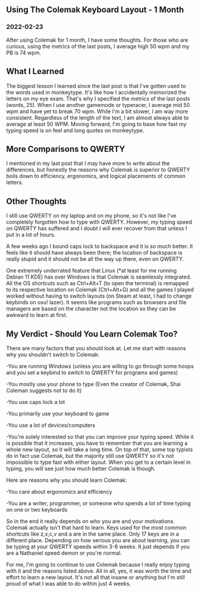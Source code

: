 <!---
title:Using The Colemak Keyboard Layout - 1 Month
date:Wed, 23 Feb 2022 10:00:00 EST
description:After using Colemak for 1 month, I have some thoughts.
--->

## Using The Colemak Keyboard Layout - 1 Month

### 2022-02-23

After using Colemak for 1 month, I have some thoughts. For those who are curious, using the metrics of the last posts, I average high 50 wpm and my PB is 74 wpm.

## What I Learned

The biggest lesson I learned since the last post is that I've gotten used to the words used in monkeytype. It's like how I accidentally memorized the letters on my eye exam. That's why I specified the metrics of the last posts (words, 25). When I use another gamemode or typeracer, I average mid 50 wpm and have yet to break 70 wpm. While I'm a bit slower, I am way more consistent. Regardless of the length of the text, I am almost always able to average at least 50 WPM. Moving forward, I'm going to base how fast my typing speed is on feel and long quotes on monkeytype.

## More Comparisons to QWERTY

I mentioned in my last post that I may have more to write about the differences, but honestly the reasons why Colemak is superior to QWERTY boils down to efficiency, ergonomics, and logical placements of common letters.

## Other Thoughts

I still use QWERTY on my laptop and on my phone, so it's not like I've completely forgotten how to type with QWERTY. However, my typing speed on QWERTY has suffered and I doubt I will ever recover from that unless I put in a lot of hours.

A few weeks ago I bound caps lock to backspace and it is so much better. It feels like it should have always been there; the location of backspace is really stupid and it should not be all the way up there, even on QWERTY.

One extremely underrated feature that Linux (\*at least for me running Debian 11 KDE) has over Windows is that Colemak is seamlessly integrated. All the OS shortcuts such as Ctrl+Alt+T (to open the terminal) is remapped to its respective location on Colemak (Ctrl+Alt+G) and all the games I played worked without having to switch layouts (on Steam at least, I had to change keybinds on osu! lazer). It seems like programs such as browsers and file managers are based on the character not the location so they can be awkward to learn at first.

## My Verdict - Should You Learn Colemak Too?

There are many factors that you should look at. Let me start with reasons why you shouldn't switch to Colemak:

-You are running Windows (unless you are willing to go through some hoops and you set a keybind to switch to QWERTY for programs and games)

-You mostly use your phone to type (Even the creator of Colemak, Shai Coleman suggests not to do it)

-You use caps lock a lot

-You primarily use your keyboard to game

-You use a lot of devices/computers

-You're solely interested so that you can improve your typing speed. While it is possible that it increases, you have to remember that you are learning a whole new layout, so it will take a long time. On top of that, some top typists do in fact use Colemak, but the majority still use QWERTY so it's not impossible to type fast with either layout. When you get to a certain level in typing, you will see just how much better Colemak is though.

Here are reasons why you should learn Colemak:

-You care about ergonomics and efficiency

-You are a writer, programmer, or someone who spends a lot of time typing on one or two keyboards

So in the end it really depends on who you are and your motivations. Colemak actually isn't that hard to learn. Keys used for the most common shortcuts like z,x,c,v and a are in the same place. Only 17 keys are in a different place. Depending on how serious you are about learning, you can be typing at your QWERTY speeds within 3-8 weeks. It just depends if you are a Nathaniel speed demon or you're normal.

For me, I'm going to continue to use Colemak because I really enjoy typing with it and the reasons listed above. All in all, yes, it was worth the time and effort to learn a new layout. It's not all that insane or anything but I'm still proud of what I was able to do within just 4 weeks.
